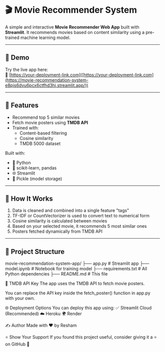 # 🎬 Movie Recommender System

A simple and interactive **Movie Recommender Web App** built with **Streamlit**. It recommends movies based on content similarity using a pre-trained machine learning model.

---

## 🚀 Demo

Try the live app here:  
🔗 [https://your-deployment-link.com]([https://your-deployment-link.com](https://movie-recommendation-system-e8pjs6dvu6pcx6ctfhd3hj.streamlit.app/))

---

## 📌 Features

- Recommend top 5 similar movies
- Fetch movie posters using **TMDB API**
- Trained with:
  - Content-based filtering
  - Cosine similarity
  - TMDB 5000 dataset

Built with:
- 🐍 Python
- 🧠 scikit-learn, pandas
- 🌐 Streamlit
- 🧵 Pickle (model storage)

---

## 🧠 How It Works

1. Data is cleaned and combined into a single feature "tags"
2. TF-IDF or CountVectorizer is used to convert text to numerical form
3. Cosine similarity is calculated between movies
4. Based on your selected movie, it recommends 5 most similar ones
5. Posters fetched dynamically from TMDB API

---

## 📁 Project Structure
movie-recommendation-system-app/
├── app.py # Streamlit app
├── model.ipynb # Notebook for training model
├── requirements.txt # All Python dependencies
├── README.md # This file


🔐 TMDB API Key
The app uses the TMDB API to fetch movie posters.

You can replace the API key inside the fetch_poster() function in app.py with your own.

🌐 Deployment Options
You can deploy this app using:
✅ Streamlit Cloud (Recommended)
☁️ Heroku
🌍 Render

✍️ Author
Made with ❤️ by Resham

⭐️ Show Your Support
If you found this project useful, consider giving it a ⭐️ on GitHub 🙌


